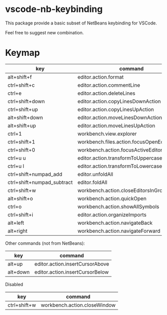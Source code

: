 vscode-nb-keybinding
===

This package provide a basic subset of NetBeans keybinding for VSCode.

Feel free to suggest new combination.

Keymap
===
|key                       | command            |
|--------------------------|--------------------|
|alt+shift+f               |editor.action.format|
|ctrl+shift+c              |editor.action.commentLine|
|ctrl+e                    |editor.action.deleteLines|
|ctrl+shift+down           |editor.action.copyLinesDownAction|
|ctrl+shift+up             |editor.action.copyLinesUpAction|
|alt+shift+down            |editor.action.moveLinesDownAction|
|alt+shift+up              |editor.action.moveLinesUpAction|
|ctrl+1                    |workbench.view.explorer|
|ctrl+shift+1              |workbench.files.action.focusOpenEditorsView|
|ctrl+shift+0              |workbench.action.focusActiveEditorGroup|
|ctrl+u u                  |editor.action.transformToUppercase|
|ctrl+u l                  |editor.action.transformToLowercase|
|ctrl+shift+numpad_add     |editor.unfoldAll|
|ctrl+shift+numpad_subtract|editor.foldAll|
|ctrl+shift+w              |workbench.action.closeEditorsInGroup|
|alt+shift+o               |workbench.action.quickOpen|
|ctrl+o                    |workbench.action.showAllSymbols|
|ctrl+shift+i              |editor.action.organizeImports|
|alt+left                  |workbench.action.navigateBack|
|alt+right                 |workbench.action.navigateForward|


Other commands (not from NetBeans):

|key            | command            |
|---------------|--------------------|
|alt+up         |editor.action.insertCursorAbove|
|alt+down       |editor.action.insertCursorBelow|

Disabled

|key            | command            |
|---------------|--------------------|
|ctrl+shift+w   |workbench.action.closeWindow|
